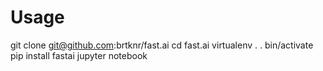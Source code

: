 # Usage

  git clone git@github.com:brtknr/fast.ai
  cd fast.ai
  virtualenv .
  . bin/activate
  pip install fastai
  jupyter notebook
